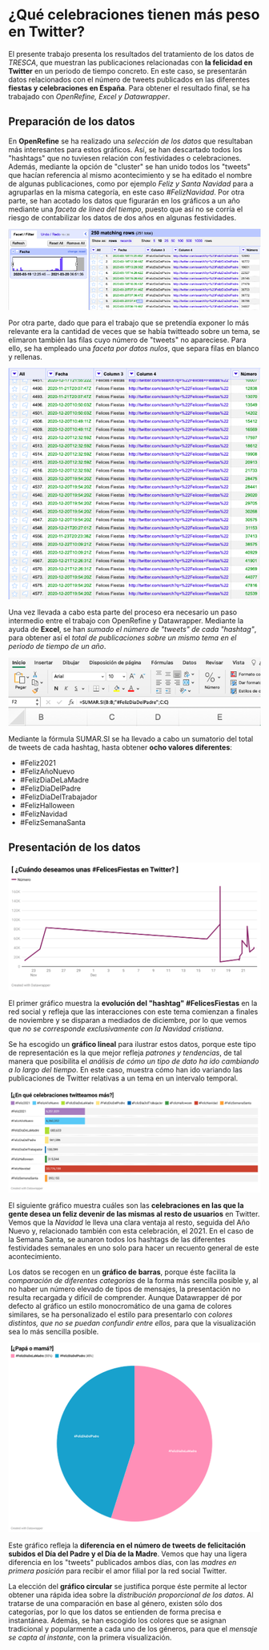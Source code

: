 # ¿Qué celebraciones tienen más peso en Twitter?

El presente trabajo presenta los resultados del tratamiento de los datos de *TRESCA*, que muestran las publicaciones relacionadas con **la felicidad en Twitter** en un periodo de tiempo concreto. En este caso, se presentarán datos relacionados con el número de tweets publicados en las diferentes **fiestas y celebraciones en España**. Para obtener el resultado final, se ha trabajado con *OpenRefine, Excel y Datawrapper*.

## Preparación de los datos

En **OpenRefine** se ha realizado una *selección de los datos* que resultaban más interesantes para estos gráficos. Así, se han descartado todos los "hashtags" que no tuviesen relación con festividades o celebraciones. Además, mediante la opción de "cluster" se han unido todos los "tweets" que hacían referencia al mismo acontecimiento y se ha editado el nombre de algunas publicaciones, como por ejemplo *Feliz y Santa Navidad* para a agruparlas en la misma categoría, en este caso *#FelizNavidad*. Por otra parte, se han acotado los datos que figurarán en los gráficos a un año mediante una *faceta de línea del tiempo*, puesto que así no se corría el riesgo de contabilizar los datos de dos años en algunas festividades.

<img src="img/refine-fecha.png">

Por otra parte, dado que para el trabajo que se pretendía exponer lo más relevante era la cantidad de veces que se había twitteado sobre un tema, se elimaron también las filas cuyo número de "tweets" no apareciese. Para ello, se ha empleado una *faceta por datos nulos*, que separa filas en blanco y rellenas. 

<img src="img/refine-numero.png">

Una vez llevada a cabo esta parte del proceso era necesario un paso intermedio entre el trabajo con OpenRefine y Datawrapper. Mediante la ayuda de **Excel**, se han *sumado el número de "tweets" de cada "hashtag"*, para obtener así el *total de publicaciones sobre un mismo tema en el periodo de tiempo de un año*.

<img src="img/excel.png">

Mediante la fórmula SUMAR.SI se ha llevado a cabo un sumatorio del total de tweets de cada hashtag, hasta obtener **ocho valores diferentes**:
- #Feliz2021
- #FelizAñoNuevo
- #FelizDiaDeLaMadre
- #FelizDiaDelPadre
- #FelizDiaDelTrabajador
- #FelizHalloween
- #FelizNavidad
- #FelizSemanaSanta

## Presentación de los datos

<img src="img/felices-fiestas.png">

El primer gráfico muestra la **evolución del "hashtag" #FelicesFiestas** en la red social y refleja que las interacciones con este tema comienzan a finales de noviembre y se disparan a mediados de diciembre, por lo que vemos que *no se corresponde exclusivamente con la Navidad cristiana*.

Se ha escogido un **gráfico lineal** para ilustrar estos datos, porque este tipo de representación es la que mejor refleja *patrones y tendencias*, de tal manera que posibilita el *análisis de cómo un tipo de dato ha ido cambiando a lo largo del tiempo*. En este caso, muestra cómo han ido variando las publicaciones de Twitter relativas a un tema en un intervalo temporal. 


<img src="img/celebraciones.png">

El siguiente gráfico muestra cuáles son las **celebraciones en las que la gente desea un feliz devenir de las mismas al resto de usuarios** en Twitter. Vemos que la *Navidad* le lleva una clara ventaja al resto, seguida del Año Nuevo y, relacionado también con esta celebración, el 2021. En el caso de la Semana Santa, se aunaron todos los hashtags de las diferentes festividades semanales en uno solo para hacer un recuento general de este acontecimiento. 

Los datos se recogen en un **gráfico de barras**, porque éste facilita la *comparación de diferentes categorías* de la forma más sencilla posible y, al no haber un número elevado de tipos de mensajes, la presentación no resulta recargada y difícil de comprender. Aunque Datawrapper dé por defecto al gráfico un estilo monocromático de una gama de colores similares, se ha personalizado el estilo para presentarlo con *colores distintos, que no se puedan confundir entre ellos*, para que la visualización sea lo más sencilla posible.


<img src="img/papa-o-mama.png">

Este gráfico refleja la **diferencia en el número de tweets de felicitación subidos el Día del Padre y el Día de la Madre**. Vemos que hay una ligera diferencia en los "tweets" publicados ambos días, con las *madres en primera posición* para recibir el amor filial por la red social Twitter.

La elección del **gráfico circular** se justifica porque éste permite al lector obtener una rápida idea sobre la *distribución proporcional de los datos*. Al tratarse de una comparación en base al género, existen sólo dos categorías, por lo que los datos se entienden de forma precisa e instantánea. Además, se han escogido los colores que se asignan tradicional y popularmente a cada uno de los géneros, para que el *mensaje se capta al instante*, con la primera visualización.

